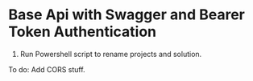 # Base Api with Swagger and Bearer Token Authentication

1. Run Powershell script to rename projects and solution.

To do: Add CORS stuff.

